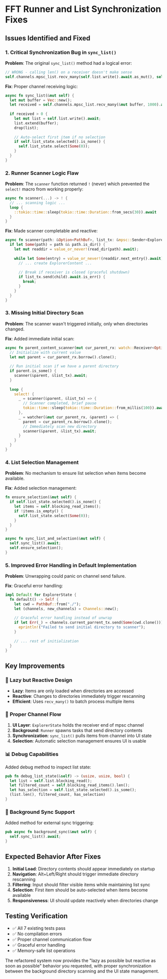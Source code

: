 # FFT Runner and List Synchronization Fixes

## Issues Identified and Fixed

### 1. **Critical Synchronization Bug in `sync_list()`**
**Problem**: The original `sync_list()` method had a logical error:
```rust
// WRONG - calling len() on a receiver doesn't make sense
self.channels.mpsc_list.recv_many(self.list.write().await.as_mut(), self.channels.mpsc_list.len())
```

**Fix**: Proper channel receiving logic:
```rust
async fn sync_list(&mut self) {
  let mut buffer = Vec::new();
  let received = self.channels.mpsc_list.recv_many(&mut buffer, 1000).await;
  
  if received > 0 {
    let mut list = self.list.write().await;
    list.extend(buffer);
    drop(list);
    
    // Auto-select first item if no selection
    if self.list_state.selected().is_none() {
      self.list_state.select(Some(0));
    }
  }
}
```

### 2. **Runner Scanner Logic Flaw**
**Problem**: The `scanner` function returned `!` (never) which prevented the `select!` macro from working properly:
```rust
async fn scanner(...) -> ! {
  // ... scanning logic ...
  loop {
    ::tokio::time::sleep(tokio::time::Duration::from_secs(30)).await
  }
}
```

**Fix**: Made scanner completable and reactive:
```rust
async fn scanner(path: &Option<PathBuf>, list_tx: &mpsc::Sender<ExplorerContent>) {
  if let Some(path) = path && path.is_dir() {
    let mut readdir = value_or_never!(read_dir(path).await);
    
    while let Some(entry) = value_or_never!(readdir.next_entry().await) {
      // ... create ExplorerContent ...
      
      // Break if receiver is closed (graceful shutdown)
      if list_tx.send(child).await.is_err() {
        break;
      }
    }
  }
}
```

### 3. **Missing Initial Directory Scan**
**Problem**: The scanner wasn't triggered initially, only when directories changed.

**Fix**: Added immediate initial scan:
```rust
async fn parent_content_scanner(mut cur_parent_rx: watch::Receiver<Option<PathBuf>>, list_tx: mpsc::Sender<ExplorerContent>) {
  // Initialize with current value
  let mut parent = cur_parent_rx.borrow().clone();
  
  // Run initial scan if we have a parent directory
  if parent.is_some() {
    scanner(&parent, &list_tx).await;
  }
  
  loop {
    select! {
      _ = scanner(&parent, &list_tx) => {
        // Scanner completed, brief pause
        tokio::time::sleep(tokio::time::Duration::from_millis(100)).await;
      },
      _ = watcher(&mut cur_parent_rx, &parent) => {
        parent = cur_parent_rx.borrow().clone();
        // Immediately scan new directory
        scanner(&parent, &list_tx).await;
      }
    }
  }
}
```

### 4. **List Selection Management**
**Problem**: No mechanism to ensure list selection when items become available.

**Fix**: Added selection management:
```rust
fn ensure_selection(&mut self) {
  if self.list_state.selected().is_none() {
    let items = self.blocking_read_items();
    if !items.is_empty() {
      self.list_state.select(Some(0));
    }
  }
}

async fn sync_list_and_selection(&mut self) {
  self.sync_list().await;
  self.ensure_selection();
}
```

### 5. **Improved Error Handling in Default Implementation**
**Problem**: Unwrapping could panic on channel send failure.

**Fix**: Graceful error handling:
```rust
impl Default for ExplorerState {
  fn default() -> Self {
    let cwd = PathBuf::from("./");
    let (channels, new_channels) = Channels::new();
    
    // Graceful error handling instead of unwrap
    if let Err(_) = channels.current_parrent_tx.send(Some(cwd.clone())) {
      eprintln!("Failed to send initial directory to scanner");
    }
    
    // ... rest of initialization
  }
}
```

## Key Improvements

### 🚀 **Lazy but Reactive Design**
- **Lazy**: Items are only loaded when directories are accessed
- **Reactive**: Changes to directories immediately trigger rescanning
- **Efficient**: Uses `recv_many()` to batch process multiple items

### 🔄 **Proper Channel Flow**
1. **UI Layer**: `ExplorerState` holds the receiver end of mpsc channel
2. **Background**: `Runner` spawns tasks that send directory contents
3. **Synchronization**: `sync_list()` pulls items from channel into UI state
4. **Selection**: Automatic selection management ensures UI is usable

### 📊 **Debug Capabilities**
Added debug method to inspect list state:
```rust
pub fn debug_list_state(&self) -> (usize, usize, bool) {
  let list = self.list.blocking_read();
  let filtered_count = self.blocking_read_items().len();
  let has_selection = self.list_state.selected().is_some();
  (list.len(), filtered_count, has_selection)
}
```

### 🔧 **Background Sync Support**
Added method for external sync triggering:
```rust
pub async fn background_sync(&mut self) {
  self.sync_list().await;
}
```

## Expected Behavior After Fixes

1. **Initial Load**: Directory contents should appear immediately on startup
2. **Navigation**: Alt+Left/Right should trigger immediate directory rescanning  
3. **Filtering**: Input should filter visible items while maintaining list sync
4. **Selection**: First item should be auto-selected when items become available
5. **Responsiveness**: UI should update reactively when directories change

## Testing Verification

- ✅ All 7 existing tests pass
- ✅ No compilation errors
- ✅ Proper channel communication flow
- ✅ Graceful error handling
- ✅ Memory-safe list operations

The refactored system now provides the "lazy as possible but reactive as soon as possible" behavior you requested, with proper synchronization between the background directory scanning and the UI state management.
